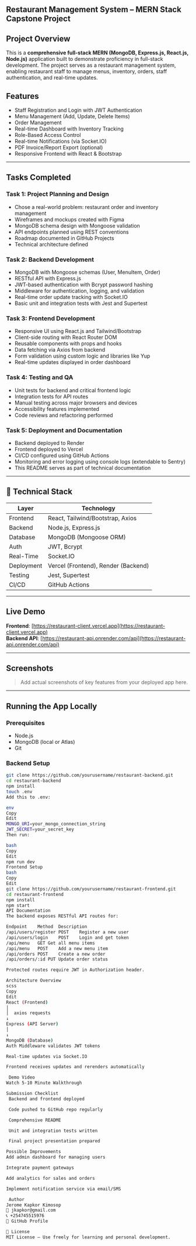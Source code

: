 ## Restaurant Management System – MERN Stack Capstone Project

##  Project Overview

This is a **comprehensive full-stack MERN (MongoDB, Express.js, React.js, Node.js)** application built to demonstrate proficiency in full-stack development. The project serves as a restaurant management system, enabling restaurant staff to manage menus, inventory, orders, staff authentication, and real-time updates.


## Features

- Staff Registration and Login with JWT Authentication
- Menu Management (Add, Update, Delete Items)
- Order Management
- Real-time Dashboard with Inventory Tracking
- Role-Based Access Control
- Real-time Notifications (via Socket.IO)
-  PDF Invoice/Report Export (optional)
- Responsive Frontend with React & Bootstrap

---

## Tasks Completed

### Task 1: Project Planning and Design
- Chose a real-world problem: restaurant order and inventory management
- Wireframes and mockups created with Figma
-  MongoDB schema design with Mongoose validation
-  API endpoints planned using REST conventions
-  Roadmap documented in GitHub Projects
-  Technical architecture defined

###  Task 2: Backend Development
-  MongoDB with Mongoose schemas (User, MenuItem, Order)
- RESTful API with Express.js
-  JWT-based authentication with Bcrypt password hashing
-  Middleware for authentication, logging, and validation
-  Real-time order update tracking with Socket.IO
-  Basic unit and integration tests with Jest and Supertest

###  Task 3: Frontend Development
- Responsive UI using React.js and Tailwind/Bootstrap
-  Client-side routing with React Router DOM
-  Reusable components with props and hooks
-  Data fetching via Axios from backend
-  Form validation using custom logic and libraries like Yup
- Real-time updates displayed in order dashboard

###  Task 4: Testing and QA
- Unit tests for backend and critical frontend logic
-  Integration tests for API routes
-  Manual testing across major browsers and devices
-  Accessibility features implemented
- Code reviews and refactoring performed

###  Task 5: Deployment and Documentation
-  Backend deployed to Render
-  Frontend deployed to Vercel
-  CI/CD configured using GitHub Actions
-  Monitoring and error logging using console logs (extendable to Sentry)
-  This README serves as part of technical documentation

---

## 🧱 Technical Stack

| Layer        | Technology             |
|--------------|------------------------|
| Frontend     | React, Tailwind/Bootstrap, Axios |
| Backend      | Node.js, Express.js    |
| Database     | MongoDB (Mongoose ORM) |
| Auth         | JWT, Bcrypt            |
| Real-Time    | Socket.IO              |
| Deployment   | Vercel (Frontend), Render (Backend) |
| Testing      | Jest, Supertest        |
| CI/CD        | GitHub Actions         |

---

##  Live Demo

 **Frontend**: [https://restaurant-client.vercel.app](https://restaurant-client.vercel.app)  
 **Backend API**: [https://restaurant-api.onrender.com/api](https://restaurant-api.onrender.com/api)

---

## Screenshots

> Add actual screenshots of key features from your deployed app here.

---

##  Running the App Locally

### Prerequisites

- Node.js
- MongoDB (local or Atlas)
- Git

### Backend Setup

```bash
git clone https://github.com/yourusername/restaurant-backend.git
cd restaurant-backend
npm install
touch .env
Add this to .env:

env
Copy
Edit
MONGO_URI=your_mongo_connection_string
JWT_SECRET=your_secret_key
Then run:

bash
Copy
Edit
npm run dev
Frontend Setup
bash
Copy
Edit
git clone https://github.com/yourusername/restaurant-frontend.git
cd restaurant-frontend
npm install
npm start
API Documentation
The backend exposes RESTful API routes for:

Endpoint	Method	Description
/api/users/register	POST	Register a new user
/api/users/login	POST	Login and get token
/api/menu	GET	Get all menu items
/api/menu	POST	Add a new menu item
/api/orders	POST	Create a new order
/api/orders/:id	PUT	Update order status

Protected routes require JWT in Authorization header.

Architecture Overview
scss
Copy
Edit
React (Frontend)
│
│  axios requests
↓
Express (API Server)
│
↓
MongoDB (Database)
Auth Middleware validates JWT tokens

Real-time updates via Socket.IO

Frontend receives updates and rerenders automatically

 Demo Video
Watch 5-10 Minute Walkthrough

Submission Checklist
 Backend and frontend deployed

 Code pushed to GitHub repo regularly

 Comprehensive README

 Unit and integration tests written

 Final project presentation prepared

Possible Improvements
Add admin dashboard for managing users

Integrate payment gateways

Add analytics for sales and orders

Implement notification service via email/SMS

 Author
Jerome Kapkor Kimosop
📧 jkapkor@gmail.com
📞 +254745515976
🔗 GitHub Profile

🪪 License
MIT License – Use freely for learning and personal development.